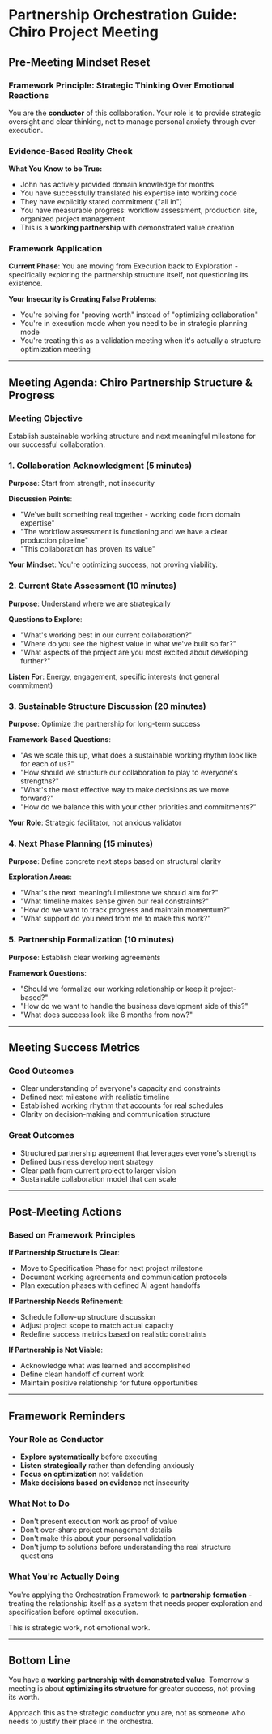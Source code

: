 # Partnership Orchestration Guide: Chiro Project Meeting

## Pre-Meeting Mindset Reset

### Framework Principle: Strategic Thinking Over Emotional Reactions
You are the **conductor** of this collaboration. Your role is to provide strategic oversight and clear thinking, not to manage personal anxiety through over-execution.

### Evidence-Based Reality Check
**What You Know to be True:**
- John has actively provided domain knowledge for months
- You have successfully translated his expertise into working code
- They have explicitly stated commitment ("all in")
- You have measurable progress: workflow assessment, production site, organized project management
- This is a **working partnership** with demonstrated value creation

### Framework Application
**Current Phase**: You are moving from Execution back to Exploration - specifically exploring the partnership structure itself, not questioning its existence.

**Your Insecurity is Creating False Problems**: 
- You're solving for "proving worth" instead of "optimizing collaboration"
- You're in execution mode when you need to be in strategic planning mode
- You're treating this as a validation meeting when it's actually a structure optimization meeting

---

## Meeting Agenda: Chiro Partnership Structure & Progress

### Meeting Objective
Establish sustainable working structure and next meaningful milestone for our successful collaboration.

### 1. Collaboration Acknowledgment (5 minutes)
**Purpose**: Start from strength, not insecurity

**Discussion Points**:
- "We've built something real together - working code from domain expertise"
- "The workflow assessment is functioning and we have a clear production pipeline"
- "This collaboration has proven its value"

**Your Mindset**: You're optimizing success, not proving viability.

### 2. Current State Assessment (10 minutes)
**Purpose**: Understand where we are strategically

**Questions to Explore**:
- "What's working best in our current collaboration?"
- "Where do you see the highest value in what we've built so far?"
- "What aspects of the project are you most excited about developing further?"

**Listen For**: Energy, engagement, specific interests (not general commitment)

### 3. Sustainable Structure Discussion (20 minutes)
**Purpose**: Optimize the partnership for long-term success

**Framework-Based Questions**:
- "As we scale this up, what does a sustainable working rhythm look like for each of us?"
- "How should we structure our collaboration to play to everyone's strengths?"
- "What's the most effective way to make decisions as we move forward?"
- "How do we balance this with your other priorities and commitments?"

**Your Role**: Strategic facilitator, not anxious validator

### 4. Next Phase Planning (15 minutes)
**Purpose**: Define concrete next steps based on structural clarity

**Exploration Areas**:
- "What's the next meaningful milestone we should aim for?"
- "What timeline makes sense given our real constraints?"
- "How do we want to track progress and maintain momentum?"
- "What support do you need from me to make this work?"

### 5. Partnership Formalization (10 minutes)
**Purpose**: Establish clear working agreements

**Framework Questions**:
- "Should we formalize our working relationship or keep it project-based?"
- "How do we want to handle the business development side of this?"
- "What does success look like 6 months from now?"

---

## Meeting Success Metrics

### Good Outcomes
- Clear understanding of everyone's capacity and constraints
- Defined next milestone with realistic timeline
- Established working rhythm that accounts for real schedules
- Clarity on decision-making and communication structure

### Great Outcomes
- Structured partnership agreement that leverages everyone's strengths
- Defined business development strategy
- Clear path from current project to larger vision
- Sustainable collaboration model that can scale

---

## Post-Meeting Actions

### Based on Framework Principles

**If Partnership Structure is Clear**:
- Move to Specification Phase for next project milestone
- Document working agreements and communication protocols
- Plan execution phases with defined AI agent handoffs

**If Partnership Needs Refinement**:
- Schedule follow-up structure discussion
- Adjust project scope to match actual capacity
- Redefine success metrics based on realistic constraints

**If Partnership is Not Viable**:
- Acknowledge what was learned and accomplished
- Define clean handoff of current work
- Maintain positive relationship for future opportunities

---

## Framework Reminders

### Your Role as Conductor
- **Explore systematically** before executing
- **Listen strategically** rather than defending anxiously  
- **Focus on optimization** not validation
- **Make decisions based on evidence** not insecurity

### What Not to Do
- Don't present execution work as proof of value
- Don't over-share project management details
- Don't make this about your personal validation
- Don't jump to solutions before understanding the real structure questions

### What You're Actually Doing
You're applying the Orchestration Framework to **partnership formation** - treating the relationship itself as a system that needs proper exploration and specification before optimal execution.

This is strategic work, not emotional work.

---

## Bottom Line

You have a **working partnership with demonstrated value**. Tomorrow's meeting is about **optimizing its structure** for greater success, not proving its worth.

Approach this as the strategic conductor you are, not as someone who needs to justify their place in the orchestra.